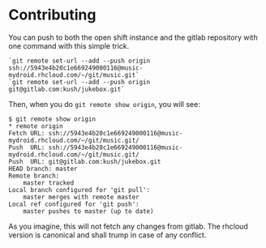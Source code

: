 Contributing 
============
You can push to both the open shift instance and the gitlab repository with one command with this simple trick. 

    `git remote set-url --add --push origin ssh://5943e4b20c1e669249000116@music-mydroid.rhcloud.com/~/git/music.git` 
    `git remote set-url --add --push origin git@gitlab.com:kush/jukebox.git` 

Then, when you do `git remote show origin`, you will see: 

    $ git remote show origin
    * remote origin
    Fetch URL: ssh://5943e4b20c1e669249000116@music-mydroid.rhcloud.com/~/git/music.git/
    Push  URL: ssh://5943e4b20c1e669249000116@music-mydroid.rhcloud.com/~/git/music.git/
    Push  URL: git@gitlab.com:kush/jukebox.git
    HEAD branch: master
    Remote branch:
        master tracked
    Local branch configured for 'git pull':
        master merges with remote master
    Local ref configured for 'git push':
        master pushes to master (up to date)

As you imagine, this will not fetch any changes from gitlab. 
The rhcloud version is canonical and shall trump in case of any conflict. 

